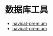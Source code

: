 # 数据库工具
- [navicat-premium](http://www.navicat.com.cn/download/navicat-premium)
- [navicat-premium](https://www.macwk.com/soft/navicat-premium)